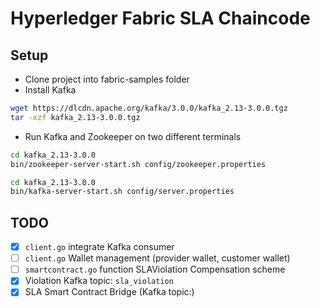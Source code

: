 # Hyperledger Fabric SLA Chaincode

## Setup

* Clone project into fabric-samples folder
* Install Kafka

```bash
wget https://dlcdn.apache.org/kafka/3.0.0/kafka_2.13-3.0.0.tgz
tar -xzf kafka_2.13-3.0.0.tgz
```

* Run Kafka and Zookeeper on two different terminals

```bash
cd kafka_2.13-3.0.0
bin/zookeeper-server-start.sh config/zookeeper.properties
```

```bash
cd kafka_2.13-3.0.0
bin/kafka-server-start.sh config/server.properties
```

## TODO

- [x] `client.go` integrate Kafka consumer
- [ ] `client.go` Wallet management (provider wallet, customer wallet)
- [ ] `smartcontract.go` function SLAViolation Compensation scheme
- [x] Violation Kafka topic: `sla_violation`
- [x] SLA Smart Contract Bridge (Kafka topic:)
